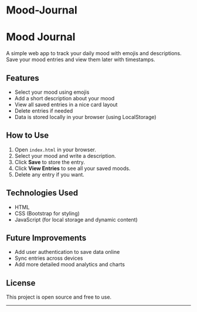 # Mood-Journal

# Mood Journal

A simple web app to track your daily mood with emojis and descriptions. Save your mood entries and view them later with timestamps.

## Features

- Select your mood using emojis
- Add a short description about your mood
- View all saved entries in a nice card layout
- Delete entries if needed
- Data is stored locally in your browser (using LocalStorage)

## How to Use

1. Open `index.html` in your browser.
2. Select your mood and write a description.
3. Click **Save** to store the entry.
4. Click **View Entries** to see all your saved moods.
5. Delete any entry if you want.

## Technologies Used

- HTML
- CSS (Bootstrap for styling)
- JavaScript (for local storage and dynamic content)

## Future Improvements

- Add user authentication to save data online
- Sync entries across devices
- Add more detailed mood analytics and charts

## License

This project is open source and free to use.

---

